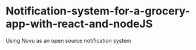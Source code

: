 # Notification-system-for-a-grocery-app-with-react-and-nodeJS
Using Novu as an open source notification system
